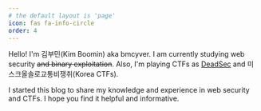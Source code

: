 ```yaml
---
# the default layout is 'page'
icon: fas fa-info-circle
order: 4
---
```


Hello! I'm 김부민(Kim Boomin) aka bmcyver. I am currently studying web security ~~and binary exploitation~~.
Also, I'm playing CTFs as [DeadSec](https://deadsec.team/) and 미스크올솔로교통비쟁취(Korea CTFs).

I started this blog to share my knowledge and experience in web security and CTFs.
I hope you find it helpful and informative.

<!-- ## Awards -->
 <!-- - 1<sup>st</sup> place as <team> in []()   -->
